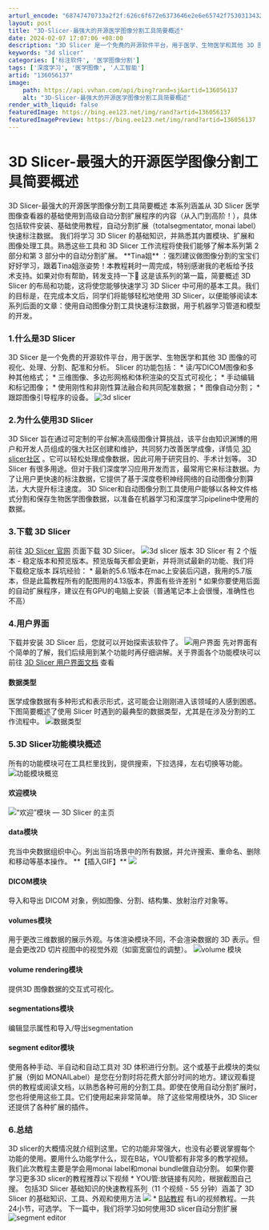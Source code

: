 ```yaml
---
arturl_encode: "68747470733a2f2f:626c6f672e6373646e2e6e65742f753031343236343337332f:61727469636c652f64657461696c732f313336303536313337"
layout: post
title: "3D-Slicer-最强大的开源医学图像分割工具简要概述"
date: 2024-02-07 17:07:06 +08:00
description: "3D Slicer 是一个免费的开源软件平台，用于医学、生物医学和其他 3D 图像的可视化、处理、分"
keywords: "3d slicer"
categories: ['标注软件', '医学图像分割']
tags: ['深度学习', '医学图像', '人工智能']
artid: "136056137"
image:
    path: https://api.vvhan.com/api/bing?rand=sj&artid=136056137
    alt: "3D-Slicer-最强大的开源医学图像分割工具简要概述"
render_with_liquid: false
featuredImage: https://bing.ee123.net/img/rand?artid=136056137
featuredImagePreview: https://bing.ee123.net/img/rand?artid=136056137
---
```


# 3D Slicer-最强大的开源医学图像分割工具简要概述
3D Slicer-最强大的开源医学图像分割工具简要概述
本系列涵盖从 3D Slicer 医学图像查看器的基础使用到高级自动分割扩展程序的内容（从入门到高阶！），具体包括软件安装、基础使用教程，自动分割扩展（totalsegmentator, monai label）快速标注数据。
我们将学习 3D Slicer 的基础知识，并熟悉其内置模块、扩展和图像处理工具。熟悉这些工具和 3D Slicer 工作流程将使我们能够了解本系列第 2 部分和第 3 部分中的自动分割扩展。
\*\*Tina姐\*\*
：强烈建议做图像分割的宝宝们好好学习，跟着Tina姐涨姿势！本教程耗时一周完成，特别感谢我的老板给予技术支持。如果对你有帮助，转发支持一下🖖
这是该系列的第一篇，简要概述 3D Slicer 的布局和功能，这将使您能够快速学习 3D Slicer 中可用的基本工具。我们的目标是，在完成本文后，同学们将能够轻松地使用 3D Slicer，以便能够阅读本系列后面的文章：使用自动图像分割工具快速标注数据，用于机器学习管道和模型的开发。
### 1.什么是3D Slicer
3D Slicer 是一个免费的开源软件平台，用于医学、生物医学和其他 3D 图像的可视化、处理、分割、配准和分析。
Slicer 的功能包括：
\* 读/写DICOM图像和多种其他格式；
\* 三维图像、多边形网格和体积渲染的交互式可视化；
\* 手动编辑和标记图像；
\* 使用刚性和非刚性算法融合和共同配准数据；
\* 图像自动分割；
\* 跟踪图像引导程序的设备。
![3d slicer](https://i-blog.csdnimg.cn/blog\_migrate/89d2b1fe553fb7c39c600d321fd4bfac.png)
### 2.为什么使用3D Slicer
3D Slicer 旨在通过可定制的平台解决高级图像计算挑战，该平台由知识渊博的用户和开发人员组成的强大社区创建和维护，共同努力改善医学成像，详情见
[3D slicer社区](https://discourse.slicer.org/ "3D slicer社区")
。它可以轻松处理成像数据，因此可用于研究目的、手术计划等。
3D Slicer 有很多用途。但对于我们深度学习应用开发而言，最常用它来标注数据。为了让用户更快速的标注数据，它提供了基于深度卷积神经网络的自动图像分割算法，大大提升标注速度。
3D Slicer和自动图像分割工具使用户能够以各种文件格式分割和保存生物医学图像数据，以准备在机器学习和深度学习pipeline中使用的数据。
### 3.下载 3D Slicer
前往
[3D Slicer 官网](https://download.slicer.org/ "3D Slicer 官网")
页面下载 3D Slicer。
![3d slicer 版本](https://i-blog.csdnimg.cn/blog\_migrate/7efaeccc370355f2118a8fb91901394c.png)
3D Slicer 有 2 个版本 - 稳定版本和预览版本。预览版每天都会更新，并将测试最新的功能、我们将下载稳定版本
踩坑经验：
\* 最新的5.6.1版本在mac上安装后闪退，我用的5.7版本，但是此篇教程所有的配图用的4.13版本，界面有些许差别
\* 如果你要使用后面的自动扩展程序，建议在有GPU的电脑上安装（普通笔记本上会很慢，准确性也不高）
### 4.用户界面
下载并安装 3D Slicer 后，您就可以开始探索该软件了。
![用户界面](https://i-blog.csdnimg.cn/blog\_migrate/0ad54ffab6a2e4155987c30316286dbe.png)
先对界面有个简单的了解，我们后续用到某个功能时再仔细讲解。关于界面各个功能模块可以前往
[3D Slicer 用户界面文档](https://slicer.readthedocs.io/en/latest/user\_guide/user\_interface.html#module-panel "3D Slicer 用户界面文档")
查看
#### 数据类型
医学成像数据有多种形式和表示形式，这可能会让刚刚进入该领域的人感到困惑。下图简要概述了使用 Slicer 时遇到的最典型的数据类型，尤其是在涉及分割的工作流程中。
![数据类型](https://i-blog.csdnimg.cn/blog\_migrate/0c5a42ebff7dafa6696216611f214e70.png)
### 5.3D Slicer功能模块概述
所有的功能模块可在工具栏里找到，提供搜索，下拉选择，左右切换等功能。
![功能模块概览](https://i-blog.csdnimg.cn/blog\_migrate/0423cfc8fd39524e499cd6a7847e71de.png)
#### 欢迎模块
![“欢迎”模块 — 3D Slicer 的主页](https://i-blog.csdnimg.cn/blog\_migrate/39d1c26172b8b4e06ad51df931db0cca.png)
#### data模块
充当中央数据组织中心。列出当前场景中的所有数据，并允许搜索、重命名、删除和移动等基本操作。
\*\*【插入GIF】\*\*
![](https://i-blog.csdnimg.cn/blog\_migrate/d284ac89c56b86e209402f29d964abc4.png)
#### DICOM模块
导入和导出 DICOM 对象，例如图像、分割、结构集、放射治疗对象等。
#### volumes模块
用于更改三维数据的展示外观。与体渲染模块不同，不会渲染数据的 3D 表示。但是会更改2D 切片视图中的视觉外观（如窗宽窗位的调整）。
![volume 模块](https://i-blog.csdnimg.cn/blog\_migrate/03a160aed74376fd00ed492053fd3f2b.png)
#### volume rendering模块
提供3D 图像数据的交互式可视化。
#### segmentations模块
编辑显示属性和导入/导出segmentation
#### segment editor模块
使用各种手动、半自动和自动工具对 3D 体积进行分割。这个或基于此模块的类似扩展（例如 MONAILabel）是您在分割时将花费大部分时间的地方。建议观看提供的教程或阅读文档，以熟悉各种可用的分割工具。即使在使用自动分割扩展时，您也将使用这些工具。它们使用起来非常简单。
除了这些常用模块外，3D Slicer 还提供了各种扩展的插件。
### 6.总结
3D slicer的大概情况就介绍到这里。它的功能非常强大，也没有必要说掌握每个功能的使用。要用什么功能学什么，现在B站，YOU管都有非常多的教学视频。
我们此次教程主要是学会用monai label和monai bundle做自动分割。
如果你要学习更多3D slicer的教程推荐以下视频
\* YOU管:放链接有风险，根据截图自己搜。 包括3D Slicer 基础知识的快速教程系列（11 个视频 - 55 分钟）涵盖了 3D Slicer 的基础知识、工具、外观和使用方法
![](https://i-blog.csdnimg.cn/blog\_migrate/d973b69dab07146e52d6741cdc5cd2f3.png)
\* [B站教程](https://www.bilibili.com/video/BV1aF41157Ye/?share\_source=copy\_web&vd\_source=74bf2d291e5d577bb417437f0beaa757 "B站教程")
有Li的视频教程。一共24小节，可选学。
下一篇中，我们将学习如何使用3D slicer自动分割扩展
![segment editor](https://i-blog.csdnimg.cn/blog\_migrate/d291b8c07dedb89d99874daa85b52533.png)